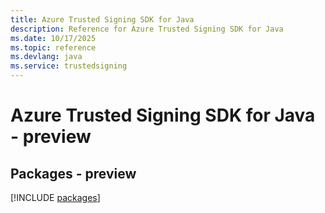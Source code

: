 ```yaml
---
title: Azure Trusted Signing SDK for Java
description: Reference for Azure Trusted Signing SDK for Java
ms.date: 10/17/2025
ms.topic: reference
ms.devlang: java
ms.service: trustedsigning
---
```

# Azure Trusted Signing SDK for Java - preview
## Packages - preview
[!INCLUDE [packages](trusted-signing-index.md)]